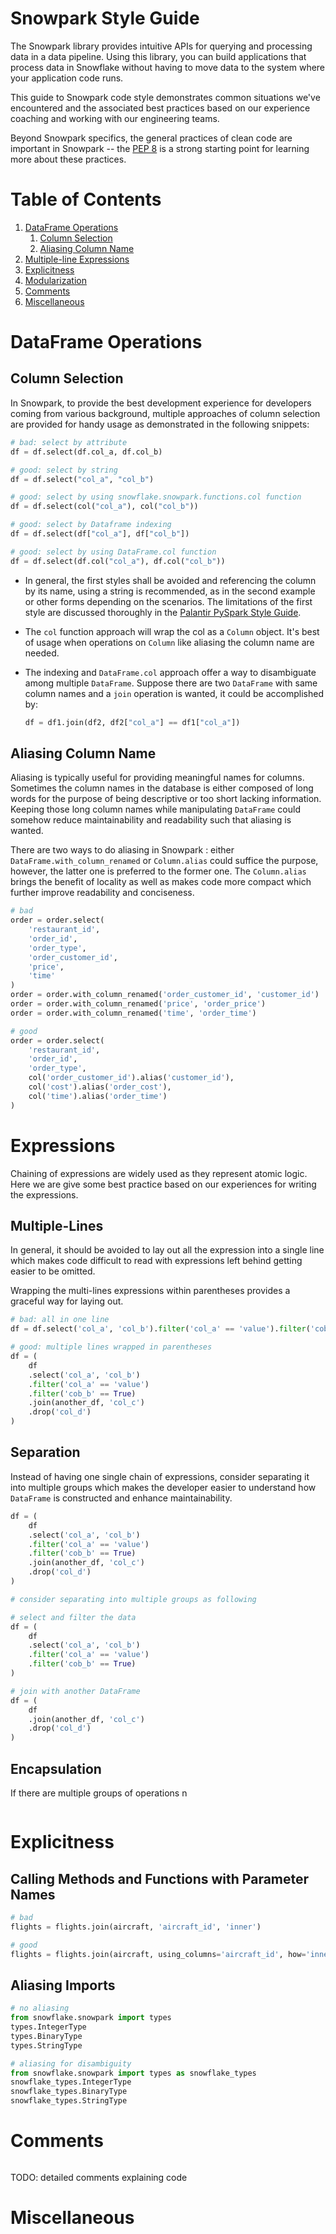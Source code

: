 # Snowpark Style Guide

The Snowpark library provides intuitive APIs for querying and processing data in a data pipeline.
Using this library, you can build applications that process data in Snowflake without having to move data to the system where your application code runs.

This guide to Snowpark code style demonstrates common situations we've encountered and the associated best practices based on our experience coaching and working with our engineering teams.

Beyond Snowpark specifics, the general practices of clean code are important in Snowpark -- the
[PEP 8][pep-8] is a strong starting point for learning more about these practices.

# Table of Contents

1. [DataFrame Operations](#dataframe-operations)
   1. [Column Selection](#column-selection)
   2. [Aliasing Column Name](#aliasing-column-name)
2. [Multiple-line Expressions](#multiple-line-expressions)
3. [Explicitness](#explicitness)
4. [Modularization](#modularization)
5. [Comments](#comments)
6. [Miscellaneous](#miscellaneous)

# DataFrame Operations

## Column Selection

In Snowpark, to provide the best development experience for developers coming from various background, 
multiple approaches of column selection are provided for handy
usage as demonstrated in the following snippets:
```python
# bad: select by attribute
df = df.select(df.col_a, df.col_b)

# good: select by string
df = df.select("col_a", "col_b")

# good: select by using snowflake.snowpark.functions.col function
df = df.select(col("col_a"), col("col_b"))

# good: select by Dataframe indexing
df = df.select(df["col_a"], df["col_b"])

# good: select by using DataFrame.col function
df = df.select(df.col("col_a"), df.col("col_b"))
```

- In general, the first styles shall be avoided and referencing
the column by its name, using a string is recommended, as in the second example or other forms depending
on the scenarios. The limitations of the first style are discussed thoroughly
in the [Palantir PySpark Style Guide][palantir-pyspark-style-guide].

- The `col` function approach will wrap the col as a `Column` object. It's best of usage when operations on `Column` like aliasing the column name are needed.
- The indexing and `DataFrame.col` approach offer a way to disambiguate among multiple `DataFrame`.
Suppose there are two `DataFrame` with same column names and a `join` operation is wanted, it could be accomplished by:
    ```python
    df = df1.join(df2, df2["col_a"] == df1["col_a"])
    ```

## Aliasing Column Name

Aliasing is typically useful for providing meaningful names for columns.
Sometimes the column names in the database is either composed of long words for the purpose of
being descriptive or too short lacking information. Keeping those long column names while manipulating `DataFrame`
could somehow reduce maintainability and readability such that aliasing is wanted.

There are two ways to do aliasing in Snowpark : either `DataFrame.with_column_renamed` or `Column.alias` could
suffice the purpose, however, the latter one is preferred to the former one. The `Column.alias` brings the benefit
of locality as well as makes code more compact which further improve readability and conciseness.

```python
# bad
order = order.select(
    'restaurant_id',
    'order_id',
    'order_type',
    'order_customer_id',
    'price',
    'time'
)
order = order.with_column_renamed('order_customer_id', 'customer_id')
order = order.with_column_renamed('price', 'order_price')
order = order.with_column_renamed('time', 'order_time')

# good
order = order.select(
    'restaurant_id',
    'order_id',
    'order_type',
    col('order_customer_id').alias('customer_id'),
    col('cost').alias('order_cost'),
    col('time').alias('order_time')
)
```

# Expressions

Chaining of expressions are widely used as they represent atomic logic. Here we are give 
some best practice based on our experiences for writing the expressions.

## Multiple-Lines

In general, it should be avoided to lay out all the expression into a single line which makes code
difficult to read with expressions left behind getting easier to be omitted.

Wrapping the multi-lines expressions within parentheses provides a graceful way for laying out.

```python
# bad: all in one line
df = df.select('col_a', 'col_b').filter('col_a' == 'value').filter('cob_b' == True).join(another_dataframe, 'col_c').drop('col_d')

# good: multiple lines wrapped in parentheses
df = (
    df
    .select('col_a', 'col_b')
    .filter('col_a' == 'value')
    .filter('cob_b' == True)
    .join(another_df, 'col_c')
    .drop('col_d')
)

```

## Separation

Instead of having one single chain of expressions, consider separating it into multiple groups
which makes the developer easier to understand how `DataFrame` is constructed and enhance maintainability.


```python
df = (
    df
    .select('col_a', 'col_b')
    .filter('col_a' == 'value')
    .filter('cob_b' == True)
    .join(another_df, 'col_c')
    .drop('col_d')
)

# consider separating into multiple groups as following

# select and filter the data
df = (
    df
    .select('col_a', 'col_b')
    .filter('col_a' == 'value')
    .filter('cob_b' == True)
)

# join with another DataFrame
df = (
    df
    .join(another_df, 'col_c')
    .drop('col_d')
)
```

## Encapsulation

If there are multiple groups of operations n

```python

```


# Explicitness

## Calling Methods and Functions with Parameter Names

```python
# bad
flights = flights.join(aircraft, 'aircraft_id', 'inner')

# good
flights = flights.join(aircraft, using_columns='aircraft_id', how='inner')
```


## Aliasing Imports

```python
# no aliasing
from snowflake.snowpark import types
types.IntegerType
types.BinaryType
types.StringType

# aliasing for disambiguity
from snowflake.snowpark import types as snowflake_types
snowflake_types.IntegerType
snowflake_types.BinaryType
snowflake_types.StringType
```

# Comments

```python

```
TODO: detailed comments explaining code

# Miscellaneous


[pep-8]: https://peps.python.org/pep-0008/
[palantir-pyspark-style-guide]: https://github.com/palantir/pyspark-style-guide#prefer-implicit-column-selection-to-direct-access-except-for-disambiguation